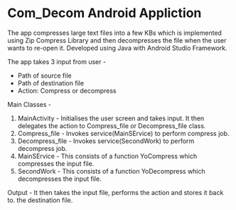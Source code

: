 # Com_Decom Android Appliction

The app compresses large text files into a few KBs which is implemented using Zip Compress Library and then decompresses the file when the
user wants to re-open it. Developed using Java with Android Studio Framework.

The app takes 3 input from user -
  - Path of source file
  - Path of destination file 
  - Action: Compress or decompress

Main Classes -
1. MainActivity - Initialises the user screen and takes input. It then delegates the action to Compress_file or Decompress_file class.
2. Compress_file - Invokes service(MainSErvice) to perform compress job.
3. Decompress_file - Invokes service(SecondWork) to perform decompress job.
1. MainSErvice - This consists of a function YoCompress which compresses the input file.
2. SecondWork - This consists of a function YoDecompress which decompresses the input file.

Output - It then takes the input file, performs the action and stores it back to. the destination file.
